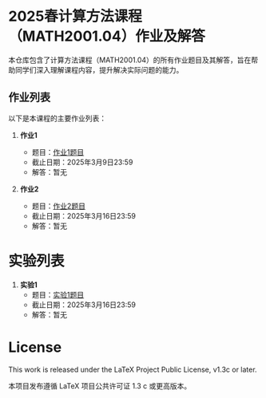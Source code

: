 # 2025春计算方法课程（MATH2001.04）作业及解答

本仓库包含了计算方法课程（MATH2001.04）的所有作业题目及其解答，旨在帮助同学们深入理解课程内容，提升解决实际问题的能力。

## 作业列表

以下是本课程的主要作业列表：

1. **作业1**
   - 题目：[作业1题目](./out/01.pdf)
   - 截止日期：2025年3月9日23:59
   - 解答：暂无

2. **作业2**
   - 题目：[作业2题目](./out/02.pdf)
   - 截止日期：2025年3月16日23:59
   - 解答：暂无

# 实验列表

1. **实验1**
   - 题目：[实验1题目](./out/lab01.pdf)
   - 截止日期：2025年3月16日23:59
   - 解答：暂无

# License

This work is released under the LaTeX Project Public License, v1.3c or later. 

本项目发布遵循 LaTeX 项目公共许可证 1.3 c 或更高版本。
